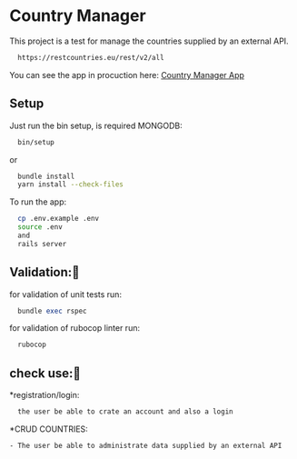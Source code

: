 # Country Manager

This project is a test for manage the countries supplied by an external API.
```bash
  https://restcountries.eu/rest/v2/all
```
You can see the app in procuction here:
[Country Manager App](http://country-manager.herokuapp.com/)

## Setup

Just run the bin setup, is required MONGODB:

```bash
  bin/setup
```
or

```bash
  bundle install
  yarn install --check-files
```

To run the app:

```bash
  cp .env.example .env
  source .env
  and
  rails server
```

## Validation:💎

for validation of unit tests run:

```ruby
  bundle exec rspec
```

for validation of rubocop linter run:

```ruby
  rubocop
```

## check use:💎

*registration/login:
```bash
  the user be able to crate an account and also a login
```

*CRUD COUNTRIES:
```bash
- The user be able to administrate data supplied by an external API
```

